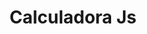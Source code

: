 ---
img: "../img/calculadora.png"
title: "Calculadora Js"
descripcion: "Calculadora minimalista desarrollada de practica para afianzar manipulacion del DOM y renderizado desde js."
text: "Calcula con rapidez.🧮"
link: "https://vanegas-27.github.io/calculadora/src/index.html"
skills : ["Html","Css","Js"]
---